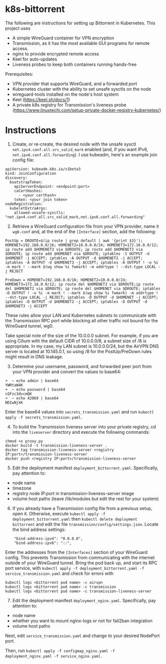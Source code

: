 # k8s-bittorrent

The following are instructions for setting up Bittorrent in Kubernetes. This project uses
* A simple WireGuard container for VPN encryption
* Transmission, as it has the most available GUI programs for remote access.
* nginx to provide encrypted remote access
* Keel for auto-updates
* Liveness probes to keep both containers running hands-free

Prerequisites:
* VPN provider that supports WireGuard, and a forwarded port
* Kubernetes cluster with the ability to set unsafe sysctls on the node
* wireguard-tools installed on the node's host system
* Keel (https://keel.sh/docs/1)
* A private k8s registry for Transmission's liveness probe (https://www.linuxtechi.com/setup-private-docker-registry-kubernetes/)

# Instructions

1. Create, or re-create, the desired node with the unsafe sysctl `net.ipv4.conf.all.src_valid_mark` enabled (and, if you want IPv6, `net.ipv6.conf.all.forwarding`). I use kubeadm, here's an example join config file:

```
apiVersion: kubeadm.k8s.io/v1beta3
kind: JoinConfiguration
discovery:
  bootstrapToken:
    apiServerEndpoint: <endpoint:port>
    caCertHashes: 
      - <your certhash>
    token: <your join token>
nodeRegistration:
  kubeletExtraArgs:
    allowed-unsafe-sysctls: "net.ipv4.conf.all.src_valid_mark,net.ipv6.conf.all.forwarding"
```
2. Retrieve a WireGuard configuration file from your VPN provider, name it `wg0.conf` and, at the end of the `[Interface]` section, add the following:

```
PostUp = DROUTE=$(ip route | grep default | awk '{print $3}'); HOMENET=192.168.0.0/16; HOMENET2=10.0.0.0/24; HOMENET3=172.16.0.0/12; ip route add $HOMENET3 via $DROUTE; ip route add $HOMENET2 via $DROUTE; ip route add $HOMENET via $DROUTE; iptables -I OUTPUT -d $HOMENET -j ACCEPT; iptables -A OUTPUT -d $HOMENET2 -j ACCEPT; iptables -A OUTPUT -d $HOMENET3 -j ACCEPT; iptables -A OUTPUT ! -o %i -m mark ! --mark $(wg show %i fwmark) -m addrtype ! --dst-type LOCAL -j REJECT

PreDown = HOMENET=192.168.0.0/16; HOMENET2=10.0.0.0/24; HOMENET3=172.16.0.0/12; ip route del $HOMENET3 via $DROUTE;ip route del $HOMENET2 via $DROUTE; ip route del $HOMENET via $DROUTE; iptables -D OUTPUT ! -o %i -m mark ! --mark $(wg show %i fwmark) -m addrtype ! --dst-type LOCAL -j REJECT; iptables -D OUTPUT -d $HOMENET -j ACCEPT; iptables -D OUTPUT -d $HOMENET2 -j ACCEPT; iptables -D OUTPUT -d $HOMENET3 -j ACCEPT
```
These rules allow your LAN and Kubernetes subnets to communicate with the Transmission RPC port while blocking all other traffic not bound for the WireGuard tunnel, wg0.

Take special note of the size of the 10.0.0.0 subnet. For example, if you are using Cilium with the default CIDR of 10.0.0.0/8, a subnet size of /8 is appropriate. In my case, my LAN subnet is 10.0.0.0/24, but the AirVPN DNS server is located at 10.145.0.1, so using /8 for the PostUp/PreDown rules might result in DNS leakage.

3. Determine your username, password, and forwarded peer port from your VPN provider and convert the values to base64:

```
➜  ~ echo admin | base64
YWRtaW4K
➜  ~ echo password | base64
cGFzc3dvcmQK
➜  ~ echo 42069 | base64
NDIwNjkK
```

Enter the base64 values into `secrets_transmission.yaml` and run `kubectl apply -f secrets_transmission.yaml`. 

4. To build the Transmission liveness server into your private registry, cd into the `liveserver` directory and execute the following commands:

```
chmod +x proxy.py
docker build -t transmission-liveness-server .
docker tag transmission-liveness-server <registry IP:port>/transmission-liveness-server
docker push <registry IP:port>/transmission-liveness-server
```

5. Edit the deployment manifest `deployment_bittorrent.yaml`. Specifically, pay attention to:
* node name
* timezone
* registry node IP:port in transmission-liveness-server image
* volume host paths (leave /lib/modules but edit the rest for your system)

6. If you already have a Transmission config file from a previous setup, open it. Otherwise, execute `kubectl apply -f deployment_bittorrent.yaml` then `kubectl delete deployment bittorrent` and edit the file `transmission/config/settings.json`. Locate the bind address settings:

```
    "bind-address-ipv4": "0.0.0.0",
    "bind-address-ipv6": "::",
```

Enter the addresses from the `[Interfaces]` section of your WireGuard config. This prevents Transmission from communicating with the internet outside of your WireGuard tunnel. Bring the pod back up, and start its RPC port service, with `kubectl apply -f deployment_bittorrent.yaml -f service_transmission.yaml` and check for errors with 

```
kubectl logs <bittorrent pod name> -c airvpn
kubectl logs <bittorrent pod name> -c transmission
kubectl logs <bittorrent pod name> -c transmission-liveness-server
```

7. Edit the deployment manifest `deployment_nginx.yaml`. Specifically, pay attention to:
* node name
* whether you want to mount nginx-logs or not for fail2ban integration
* volume host paths

Next, edit `service_transmission.yaml` and change to your desired NodePort port. 

Then, run `kubectl apply -f configmap_nginx.yaml -f deployment_nginx.yaml -f service_nginx.yaml`.
